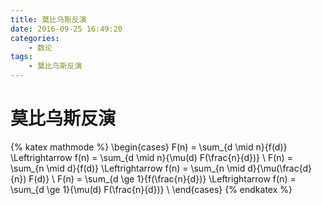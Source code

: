 ```yaml
---
title: 莫比乌斯反演
date: 2016-09-25 16:49:20
categories:
	- 数论
tags:
	- 莫比乌斯反演
---
```


# 莫比乌斯反演


{% katex mathmode %}
\begin{cases}
  F(n) = \sum_{d \mid n}{f(d)} \Leftrightarrow f(n) = \sum_{d \mid n}{\mu(d) F(\frac{n}{d})} \\
  F(n) = \sum_{n \mid d}{f(d)} \Leftrightarrow f(n) = \sum_{n \mid d}{\mu(\frac{d}{n}) F(d)} \\
  F(n) = \sum_{d \ge 1}{f(\frac{n}{d})} \Leftrightarrow f(n) = \sum_{d \ge 1}{\mu(d) F(\frac{n}{d})} \\
\end{cases}
{% endkatex %}

<!--more-->

